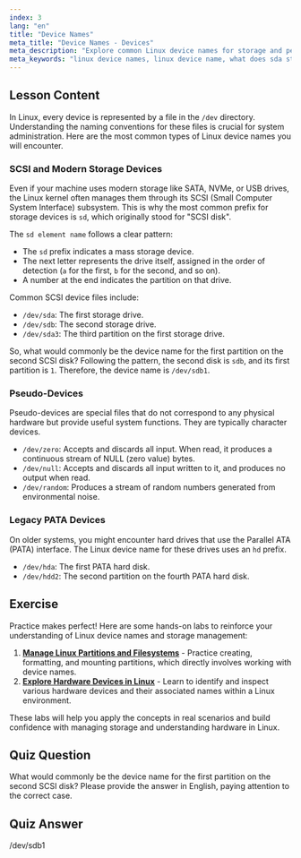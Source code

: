 ```yaml
---
index: 3
lang: "en"
title: "Device Names"
meta_title: "Device Names - Devices"
meta_description: "Explore common Linux device names for storage and peripherals. This guide explains the naming convention for SCSI disks (like sda), what sda stands for, and pseudo-devices like /dev/null."
meta_keywords: "linux device names, linux device name, what does sda stand for, sd element name, what would commonly be the device name for the first partition on the second scsi disk, /dev, SCSI devices, pseudo devices, PATA devices"
---
```


## Lesson Content

In Linux, every device is represented by a file in the `/dev` directory. Understanding the naming conventions for these files is crucial for system administration. Here are the most common types of Linux device names you will encounter.

### SCSI and Modern Storage Devices

Even if your machine uses modern storage like SATA, NVMe, or USB drives, the Linux kernel often manages them through its SCSI (Small Computer System Interface) subsystem. This is why the most common prefix for storage devices is `sd`, which originally stood for "SCSI disk".

The `sd element name` follows a clear pattern:

- The `sd` prefix indicates a mass storage device.
- The next letter represents the drive itself, assigned in the order of detection (`a` for the first, `b` for the second, and so on).
- A number at the end indicates the partition on that drive.

Common SCSI device files include:

- `/dev/sda`: The first storage drive.
- `/dev/sdb`: The second storage drive.
- `/dev/sda3`: The third partition on the first storage drive.

So, what would commonly be the device name for the first partition on the second SCSI disk? Following the pattern, the second disk is `sdb`, and its first partition is `1`. Therefore, the device name is `/dev/sdb1`.

### Pseudo-Devices

Pseudo-devices are special files that do not correspond to any physical hardware but provide useful system functions. They are typically character devices.

- `/dev/zero`: Accepts and discards all input. When read, it produces a continuous stream of NULL (zero value) bytes.
- `/dev/null`: Accepts and discards all input written to it, and produces no output when read.
- `/dev/random`: Produces a stream of random numbers generated from environmental noise.

### Legacy PATA Devices

On older systems, you might encounter hard drives that use the Parallel ATA (PATA) interface. The Linux device name for these drives uses an `hd` prefix.

- `/dev/hda`: The first PATA hard disk.
- `/dev/hdd2`: The second partition on the fourth PATA hard disk.

## Exercise

Practice makes perfect! Here are some hands-on labs to reinforce your understanding of Linux device names and storage management:

1. **[Manage Linux Partitions and Filesystems](https://labex.io/labs/comptia-manage-linux-partitions-and-filesystems-590845)** - Practice creating, formatting, and mounting partitions, which directly involves working with device names.
2. **[Explore Hardware Devices in Linux](https://labex.io/labs/comptia-explore-hardware-devices-in-linux-590861)** - Learn to identify and inspect various hardware devices and their associated names within a Linux environment.

These labs will help you apply the concepts in real scenarios and build confidence with managing storage and understanding hardware in Linux.

## Quiz Question

What would commonly be the device name for the first partition on the second SCSI disk? Please provide the answer in English, paying attention to the correct case.

## Quiz Answer

/dev/sdb1
